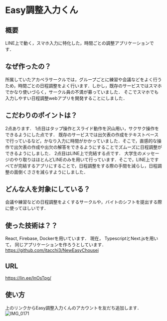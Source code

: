 # Easy調整入力くん
## 概要

LINE上で動く，スマホ入力に特化した，時間ごとの調整アプリケーションです．

## なぜ作ったの？

所属していたアカペラサークルでは，グループごとに練習や会議などをよく行うため，時間ごとの日程調整をよく行います．しかし，既存のサービスではスマホでかなり使いづらく，サークル員の不満が募っていました．
そこでスマホでも入力しやすい日程調整webアプリを開発することにしました．

## こだわりのポイントは？

2点あります．
1点目はタップ操作とスライド動作を沢山用い，サクサク操作をできるようにした点です．
既存のサービスでは出欠表の作成をテキストベースで行っているなど，かなり入力に時間がかかっていました．そこで，直感的な操作で出欠表の作成や出欠の解答をできるようにすることでズムーズに日程調整ができるようにしました．
2点目はLINE上で完結する点です．
大学生のメッセージのやり取りはほとんどLINEのみを用いて行っています．そこで，LINE上ですべてが完結するアプリにすることで，日程調整をする際の手間を減らし，日程調整の面倒くささを減らすようにしました．

## どんな人を対象にしている？

会議や練習などの日程調整をよくするサークルや，バイトのシフトを提出する際に使ってほしいです．

## 使った技術は？？

React, Firebase, Dockerを用いています．
現在， TypescriptとNext.jsを用いて， 同じアプリケーションを作ろうとしています．
https://github.com/itacchi3/NewEasyChousei

## URL
<https://lin.ee/InOsTpg/>

## 使い方
上のリンクからEasy調整入力くんのアカウントを友だち追加します．
![IMG_0171](https://user-images.githubusercontent.com/72689870/122573292-93945180-d089-11eb-95e7-3929429d4e7c.JPG)
